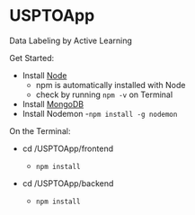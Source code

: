 # USPTOApp
Data Labeling by Active Learning

Get Started:
* Install [Node](https://nodejs.org/en/download/)
  * npm is automatically installed with Node
  * check by running ```npm -v``` on Terminal
* Install [MongoDB](https://docs.mongodb.com/manual/installation/)
* Install Nodemon 
   -```npm install -g nodemon```

On the Terminal:
* cd /USPTOApp/frontend
  * ```npm install```

* cd /USPTOApp/backend
  * ```npm install```
